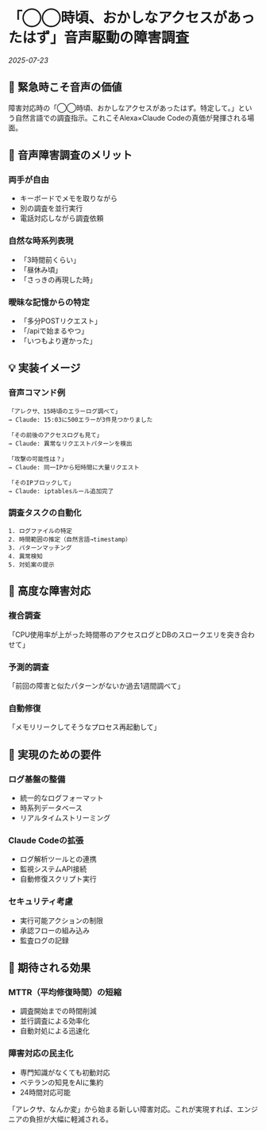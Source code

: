 # 「◯◯時頃、おかしなアクセスがあったはず」音声駆動の障害調査

*2025-07-23*

## 📝 緊急時こそ音声の価値

障害対応時の「◯◯時頃、おかしなアクセスがあったはず。特定して。」という自然言語での調査指示。これこそAlexa×Claude Codeの真価が発揮される場面。

## 🎯 音声障害調査のメリット

### 両手が自由
- キーボードでメモを取りながら
- 別の調査を並行実行
- 電話対応しながら調査依頼

### 自然な時系列表現
- 「3時間前くらい」
- 「昼休み頃」
- 「さっきの再現した時」

### 曖昧な記憶からの特定
- 「多分POSTリクエスト」
- 「/apiで始まるやつ」
- 「いつもより遅かった」

## 💡 実装イメージ

### 音声コマンド例
```
「アレクサ、15時頃のエラーログ調べて」
→ Claude: 15:03に500エラーが3件見つかりました

「その前後のアクセスログも見て」
→ Claude: 異常なリクエストパターンを検出

「攻撃の可能性は？」
→ Claude: 同一IPから短時間に大量リクエスト

「そのIPブロックして」
→ Claude: iptablesルール追加完了
```

### 調査タスクの自動化
```
1. ログファイルの特定
2. 時間範囲の推定（自然言語→timestamp）
3. パターンマッチング
4. 異常検知
5. 対処案の提示
```

## 🚀 高度な障害対応

### 複合調査
「CPU使用率が上がった時間帯のアクセスログとDBのスロークエリを突き合わせて」

### 予測的調査
「前回の障害と似たパターンがないか過去1週間調べて」

### 自動修復
「メモリリークしてそうなプロセス再起動して」

## 🤔 実現のための要件

### ログ基盤の整備
- 統一的なログフォーマット
- 時系列データベース
- リアルタイムストリーミング

### Claude Codeの拡張
- ログ解析ツールとの連携
- 監視システムAPI接続
- 自動修復スクリプト実行

### セキュリティ考慮
- 実行可能アクションの制限
- 承認フローの組み込み
- 監査ログの記録

## 🎯 期待される効果

### MTTR（平均修復時間）の短縮
- 調査開始までの時間削減
- 並行調査による効率化
- 自動対処による迅速化

### 障害対応の民主化
- 専門知識がなくても初動対応
- ベテランの知見をAIに集約
- 24時間対応可能

「アレクサ、なんか変」から始まる新しい障害対応。これが実現すれば、エンジニアの負担が大幅に軽減される。